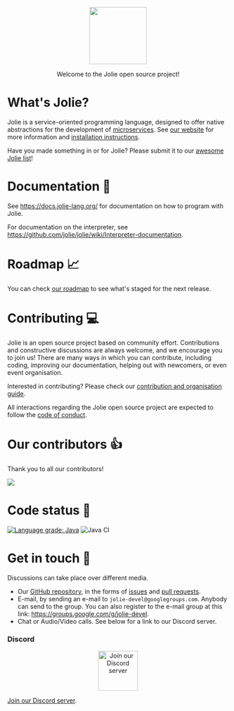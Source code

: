 <p align="center">
	<img src="https://www.jolie-lang.org/imgs/jolie_logo.png" height="130" />
</p>

<p align="center">
	Welcome to the Jolie open source project!
</p>

# What's Jolie?

Jolie is a service-oriented programming language, designed to offer native abstractions for the development of [microservices](https://en.wikipedia.org/wiki/Microservices). See [our website](https://www.jolie-lang.org/) for more information and [installation instructions](https://jolie-lang.org/downloads.html).

Have you made something in or for Jolie? Please submit it to our [awesome Jolie list](https://github.com/jolie/awesome-jolie)!

# Documentation :notebook_with_decorative_cover:

See <https://docs.jolie-lang.org/> for documentation on how to program with Jolie.

For documentation on the interpreter, see <https://github.com/jolie/jolie/wiki/Interpreter-documentation>.

# Roadmap :chart_with_upwards_trend:

You can check [our roadmap](https://github.com/orgs/jolie/projects/1) to see what's staged for the next release.

# Contributing :computer:

Jolie is an open source project based on community effort. Contributions and constructive discussions are always welcome, and we encourage you to join us! There are many ways in which you can contribute, including coding, improving our documentation, helping out with newcomers, or even event organisation.

Interested in contributing? Please check our [contribution and organisation guide](CONTRIBUTING.md).

All interactions regarding the Jolie open source project are expected to follow the [code of conduct](CODE_OF_CONDUCT.md).

# Our contributors :+1:

Thank you to all our contributors!

<a href="https://github.com/jolie/jolie/graphs/contributors">
	<img src="https://contributors-img.web.app/image?repo=jolie/jolie" />
</a>

# Code status :monocle_face:

[![Language grade: Java](https://img.shields.io/lgtm/grade/java/g/jolie/jolie.svg?logo=lgtm&logoWidth=18)](https://lgtm.com/projects/g/jolie/jolie/context:java) ![Java CI](https://github.com/jolie/jolie/workflows/Java%20CI/badge.svg)

# Get in touch :wave:

Discussions can take place over different media.

- Our [GitHub repository](https://github.com/jolie/jolie), in the forms of [issues](https://github.com/jolie/jolie/issues) and [pull requests](https://github.com/jolie/jolie/pulls).
- E-mail, by sending an e-mail to `jolie-devel@googlegroups.com`. Anybody can send to the group. You can also register to the e-mail group at this link: https://groups.google.com/g/jolie-devel.
- Chat or Audio/Video calls. See below for a link to our Discord server.

### Discord
<p align="center">
	<a href="https://discord.gg/yQRTMNX"><img src="https://www.jolie-lang.org/imgs/discord_logo.png" height="90" alt="Join our Discord server"/></a>
</p>

[Join our Discord server](https://discord.gg/yQRTMNX).
